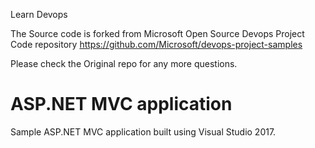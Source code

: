 Learn Devops 

The Source code is forked from Microsoft Open Source Devops Project Code repository 
https://github.com/Microsoft/devops-project-samples

Please check the Original repo for any more questions.

# ASP.NET MVC application
Sample ASP.NET MVC application built using Visual Studio 2017.



